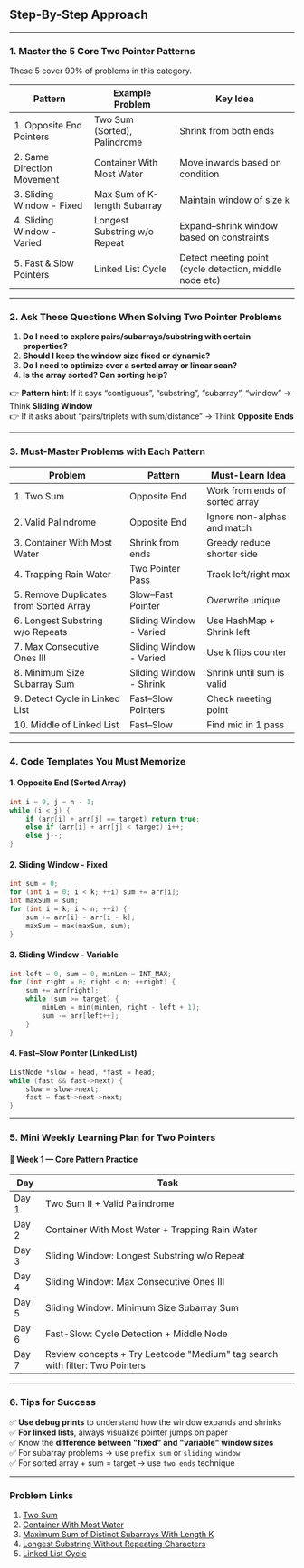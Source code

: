 ## Step-By-Step Approach
---
### 1. **Master the 5 Core Two Pointer Patterns**

These 5 cover 90% of problems in this category.

| Pattern                    | Example Problem              | Key Idea                                                |
| -------------------------- | ---------------------------- | ------------------------------------------------------- |
| 1. Opposite End Pointers   | Two Sum (Sorted), Palindrome | Shrink from both ends                                   |
| 2. Same Direction Movement | Container With Most Water    | Move inwards based on condition                         |
| 3. Sliding Window - Fixed  | Max Sum of K-length Subarray | Maintain window of size `k`                             |
| 4. Sliding Window - Varied | Longest Substring w/o Repeat | Expand–shrink window based on constraints               |
| 5. Fast & Slow Pointers    | Linked List Cycle            | Detect meeting point (cycle detection, middle node etc) |

---

### 2. **Ask These Questions When Solving Two Pointer Problems**

1. **Do I need to explore pairs/subarrays/substring with certain properties?**
2. **Should I keep the window size fixed or dynamic?**
3. **Do I need to optimize over a sorted array or linear scan?**
4. **Is the array sorted? Can sorting help?**

👉 **Pattern hint**: If it says “contiguous”, “substring”, “subarray”, “window” → Think **Sliding Window**  
👉 If it asks about “pairs/triplets with sum/distance” → Think **Opposite Ends**

---

### 3. **Must-Master Problems with Each Pattern**

| Problem                                | Pattern                 | Must-Learn Idea                |
| -------------------------------------- | ----------------------- | ------------------------------ |
| 1. Two Sum                             | Opposite End            | Work from ends of sorted array |
| 2. Valid Palindrome                    | Opposite End            | Ignore non-alphas and match    |
| 3. Container With Most Water           | Shrink from ends        | Greedy reduce shorter side     |
| 4. Trapping Rain Water                 | Two Pointer Pass        | Track left/right max           |
| 5. Remove Duplicates from Sorted Array | Slow–Fast Pointer       | Overwrite unique               |
| 6. Longest Substring w/o Repeats       | Sliding Window - Varied | Use HashMap + Shrink left      |
| 7. Max Consecutive Ones III            | Sliding Window - Varied | Use k flips counter            |
| 8. Minimum Size Subarray Sum           | Sliding Window - Shrink | Shrink until sum is valid      |
| 9. Detect Cycle in Linked List         | Fast–Slow Pointers      | Check meeting point            |
| 10. Middle of Linked List              | Fast–Slow               | Find mid in 1 pass             |

---

### 4. **Code Templates You Must Memorize**

#### 1. Opposite End (Sorted Array)

```cpp
int i = 0, j = n - 1;
while (i < j) {
    if (arr[i] + arr[j] == target) return true;
    else if (arr[i] + arr[j] < target) i++;
    else j--;
}
```

#### 2. Sliding Window - Fixed

```cpp
int sum = 0;
for (int i = 0; i < k; ++i) sum += arr[i];
int maxSum = sum;
for (int i = k; i < n; ++i) {
    sum += arr[i] - arr[i - k];
    maxSum = max(maxSum, sum);
}
```

#### 3. Sliding Window - Variable

```cpp
int left = 0, sum = 0, minLen = INT_MAX;
for (int right = 0; right < n; ++right) {
    sum += arr[right];
    while (sum >= target) {
        minLen = min(minLen, right - left + 1);
        sum -= arr[left++];
    }
}
```

#### 4. Fast–Slow Pointer (Linked List)

```cpp
ListNode *slow = head, *fast = head;
while (fast && fast->next) {
    slow = slow->next;
    fast = fast->next->next;
}
```

---

### 5. **Mini Weekly Learning Plan for Two Pointers**

#### 📅 Week 1 — Core Pattern Practice

|Day|Task|
|---|---|
|Day 1|Two Sum II + Valid Palindrome|
|Day 2|Container With Most Water + Trapping Rain Water|
|Day 3|Sliding Window: Longest Substring w/o Repeat|
|Day 4|Sliding Window: Max Consecutive Ones III|
|Day 5|Sliding Window: Minimum Size Subarray Sum|
|Day 6|Fast-Slow: Cycle Detection + Middle Node|
|Day 7|Review concepts + Try Leetcode "Medium" tag search with filter: Two Pointers|

---

### 6. **Tips for Success**

✅ **Use debug prints** to understand how the window expands and shrinks  
✅ **For linked lists**, always visualize pointer jumps on paper  
✅ Know the **difference between "fixed" and "variable" window sizes**  
✅ For subarray problems → use `prefix sum` or `sliding window`  
✅ For sorted array + sum = target → use `two ends` technique

---
### Problem Links
1. [Two Sum](https://leetcode.com/problems/two-sum/)
2. [Container With Most Water](https://www.geeksforgeeks.org/problems/container-with-most-water0535/1)
3. [Maximum Sum of Distinct Subarrays With Length K](https://leetcode.com/problems/maximum-sum-of-distinct-subarrays-with-length-k/)
4. [Longest Substring Without Repeating Characters](https://leetcode.com/problems/longest-substring-without-repeating-characters/)
5. [Linked List Cycle](https://leetcode.com/problems/linked-list-cycle/)